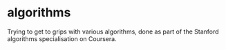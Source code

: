 # algorithms

Trying to get to grips with various algorithms, done as part of the Stanford algorithms specialisation on Coursera.
